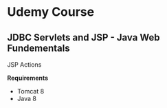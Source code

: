 # Udemy Course

## JDBC Servlets and JSP - Java Web Fundementals

JSP Actions

**Requirements**
* Tomcat 8
* Java 8
